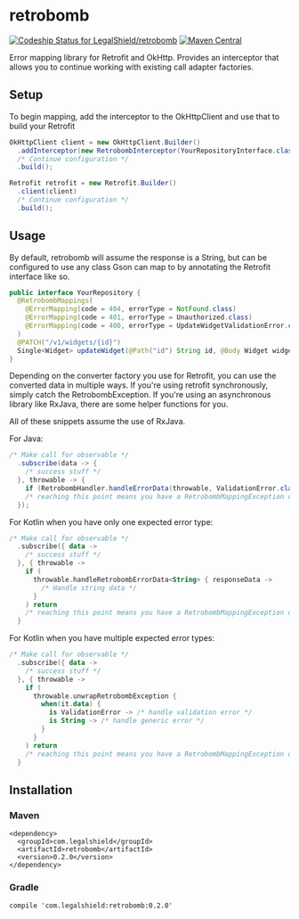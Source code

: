 # retrobomb
[ ![Codeship Status for LegalShield/retrobomb](https://app.codeship.com/projects/edfdc830-681d-0136-bff1-2264ee9649ab/status?branch=master)](https://app.codeship.com/projects/297794)
[![Maven Central](https://maven-badges.herokuapp.com/maven-central/com.legalshield/retrobomb/badge.svg)](https://maven-badges.herokuapp.com/maven-central/com.legalshield/retrobomb)

Error mapping library for Retrofit and OkHttp. Provides an interceptor that allows you to continue working with existing call adapter factories.

## Setup
To begin mapping, add the interceptor to the OkHttpClient and use that to build your Retrofit
```java
OkHttpClient client = new OkHttpClient.Builder()
  .addInterceptor(new RetrobombInterceptor(YourRepositoryInterface.class)) /* Must be first interceptor */
  /* Continue configuration */
  .build();

Retrofit retrofit = new Retrofit.Builder()
  .client(client)
  /* Continue configuration */
  .build();
```

## Usage
By default, retrobomb will assume the response is a String, but can be configured to use any class Gson can map to by annotating the Retrofit interface like so.
```java
public interface YourRepository {
  @RetrobombMappings(
    @ErrorMapping(code = 404, errorType = NotFound.class)
    @ErrorMapping(code = 401, errorType = Unauthorized.class)
    @ErrorMapping(code = 400, errorType = UpdateWidgetValidationError.class)
  )
  @PATCH("/v1/widgets/{id}")
  Single<Widget> updateWidget(@Path("id") String id, @Body Widget widget);
}
```

Depending on the converter factory you use for Retrofit, you can use the converted data in multiple ways. If you're using retrofit synchronously, simply catch the RetrobombException. If you're using an asynchronous library like RxJava, there are some helper functions for you.

All of these snippets assume the use of RxJava.

For Java:
```java
/* Make call for observable */
  .subscribe(data -> {
    /* success stuff */
  }, throwable -> {
    if (RetrobombHandler.handleErrorData(throwable, ValidationError.class, this::handleValidationError)) return;
    /* reaching this point means you have a RetrobombMappingException or IOException due to connectivity etc. */
  });
```

For Kotlin when you have only one expected error type:
```kotlin
/* Make call for observable */
  .subscribe({ data ->
    /* success stuff */
  }, { throwable ->
    if (
      throwable.handleRetrobombErrorData<String> { responseData ->
        /* Handle string data */
      }
    ) return
    /* reaching this point means you have a RetrobombMappingException or IOException due to connectivity etc. */
  }
```

For Kotlin when you have multiple expected error types:
```kotlin
/* Make call for observable */
  .subscribe({ data ->
    /* success stuff */
  }, { throwable ->
    if (
      throwable.unwrapRetrobombException {
        when(it.data) {
          is ValidationError -> /* handle validation error */
          is String -> /* handle generic error */
        }
      }
    ) return
    /* reaching this point means you have a RetrobombMappingException or IOException due to connectivity etc. */
  }
```

## Installation
### Maven
```
<dependency>
  <groupId>com.legalshield</groupId>
  <artifactId>retrobomb</artifactId>
  <version>0.2.0</version>
</dependency>
```

### Gradle
```
compile 'com.legalshield:retrobomb:0.2.0'
```
